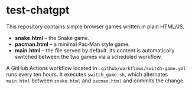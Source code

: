 # test-chatgpt

This repository contains simple browser games written in plain HTML/JS.

- **snake.html** – the Snake game.
- **pacman.html** – a minimal Pac‑Man style game.
- **main.html** – the file served by default. Its content is automatically
  switched between the two games via a scheduled workflow.

A GitHub Actions workflow located in `.github/workflows/switch-game.yml`
runs every ten hours. It executes `switch_game.sh`, which alternates
`main.html` between `snake.html` and `pacman.html` and commits the change.
